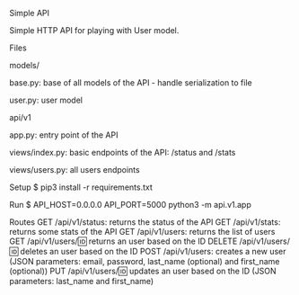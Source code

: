 
Simple API

Simple HTTP API for playing with User model.

Files

models/

base.py: base of all models of the API - handle serialization to file

user.py: user model

api/v1

app.py: entry point of the API

views/index.py: basic endpoints of the API: /status and /stats

views/users.py: all users endpoints


Setup
$ pip3 install -r requirements.txt


Run
$ API_HOST=0.0.0.0 API_PORT=5000 python3 -m api.v1.app


Routes
GET /api/v1/status: returns the status of the API
GET /api/v1/stats: returns some stats of the API
GET /api/v1/users: returns the list of users
GET /api/v1/users/:id: returns an user based on the ID
DELETE /api/v1/users/:id: deletes an user based on the ID
POST /api/v1/users: creates a new user (JSON parameters: email, password, last_name (optional) and first_name (optional))
PUT /api/v1/users/:id: updates an user based on the ID (JSON parameters: last_name and first_name)

